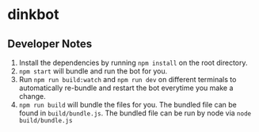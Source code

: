 # dinkbot

## Developer Notes
1. Install the dependencies by running `npm install` on the root directory.
2. `npm start` will bundle and run the bot for you.
3. Run `npm run build:watch` and `npm run dev` on different terminals to automatically re-bundle and restart the bot everytime you make a change.
3. `npm run build` will bundle the files for you. The bundled file can be found in `build/bundle.js`. The bundled file can be run by node via `node build/bundle.js`

